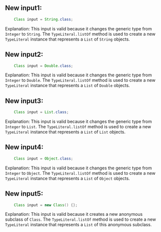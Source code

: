 ## New input1:
```java
    Class input = String.class;
```
Explanation: This input is valid because it changes the generic type from `Integer` to `String`. The `TypeLiteral.listOf` method is used to create a new `TypeLiteral` instance that represents a `List` of `String` objects.

## New input2:
```java
    Class input = Double.class;
```
Explanation: This input is valid because it changes the generic type from `Integer` to `Double`. The `TypeLiteral.listOf` method is used to create a new `TypeLiteral` instance that represents a `List` of `Double` objects.

## New input3:
```java
    Class input = List.class;
```
Explanation: This input is valid because it changes the generic type from `Integer` to `List`. The `TypeLiteral.listOf` method is used to create a new `TypeLiteral` instance that represents a `List` of `List` objects.

## New input4:
```java
    Class input = Object.class;
```
Explanation: This input is valid because it changes the generic type from `Integer` to `Object`. The `TypeLiteral.listOf` method is used to create a new `TypeLiteral` instance that represents a `List` of `Object` objects.

## New input5:
```java
    Class input = new Class() {};
```
Explanation: This input is valid because it creates a new anonymous subclass of `Class`. The `TypeLiteral.listOf` method is used to create a new `TypeLiteral` instance that represents a `List` of this anonymous subclass.
